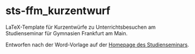 # sts-ffm_kurzentwurf
LaTeX-Template für Kurzentwürfe zu Unterrichtsbesuchen am Studienseminar für Gymnasien Frankfurt am Main.

Entworfen nach der Word-Vorlage auf der [Homepage des Studienseminars](https://sts-gym-frankfurt.bildung.hessen.de/modul/vorlage_kurzentwurf3-2018.dotx).
